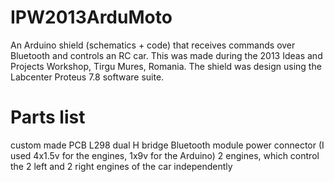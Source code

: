 IPW2013ArduMoto
===============

An Arduino shield (schematics + code) that receives commands over Bluetooth and controls an RC car.
This was made during the 2013 Ideas and Projects Workshop, Tirgu Mures, Romania.
The shield was design using the Labcenter Proteus 7.8 software suite.

Parts list
===============

custom made PCB
L298 dual H bridge
Bluetooth module
power connector (I used 4x1.5v for the engines, 1x9v for the Arduino)
2 engines, which control the 2 left and 2 right engines of the car independently